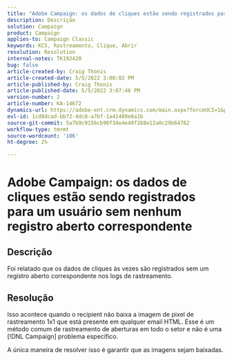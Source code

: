 ```yaml
---
title: "Adobe Campaign: os dados de cliques estão sendo registrados para um usuário sem nenhum registro aberto correspondente"
description: Descrição
solution: Campaign
product: Campaign
applies-to: Campaign Classic
keywords: KCS, Rastreamento, Clique, Abrir
resolution: Resolution
internal-notes: TK192420
bug: false
article-created-by: Craig Thonis
article-created-date: 5/5/2022 3:00:02 PM
article-published-by: Craig Thonis
article-published-date: 5/5/2022 3:07:46 PM
version-number: 2
article-number: KA-14672
dynamics-url: https://adobe-ent.crm.dynamics.com/main.aspx?forceUCI=1&pagetype=entityrecord&etn=knowledgearticle&id=b4473908-84cc-ec11-a7b5-6045bd00d995
exl-id: 1cd0dcad-bb72-4dc0-a7bf-1a41409e0a1b
source-git-commit: 5a7b9c9156cb90f34e4e49f268e12a0c29b64762
workflow-type: tm+mt
source-wordcount: '106'
ht-degree: 2%

---
```


# Adobe Campaign: os dados de cliques estão sendo registrados para um usuário sem nenhum registro aberto correspondente

## Descrição

Foi relatado que os dados de cliques às vezes são registrados sem um registro aberto correspondente nos logs de rastreamento.

## Resolução


Isso acontece quando o recipient não baixa a imagem de pixel de rastreamento 1x1 que está presente em qualquer email HTML. Esse é um método comum de rastreamento de aberturas em todo o setor e não é uma [!DNL Campaign] problema específico.

A única maneira de resolver isso é garantir que as imagens sejam baixadas.

